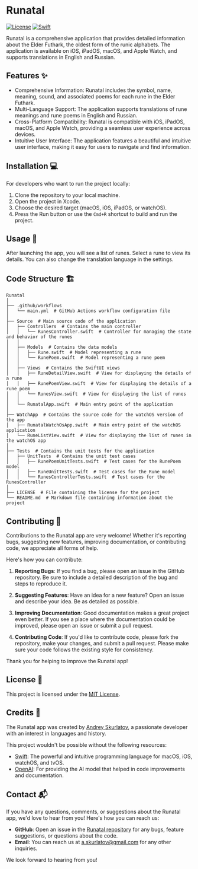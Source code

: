 # Runatal

[![License](https://img.shields.io/badge/License-MIT-blue.svg)](https://opensource.org/licenses/MIT)
[![Swift](https://img.shields.io/badge/Swift-5.8-orange.svg)](https://swift.org/)

Runatal is a comprehensive application that provides detailed information about the Elder Futhark, the oldest form of the runic alphabets. The application is available on iOS, iPadOS, macOS, and Apple Watch, and supports translations in English and Russian.

## Features ✨

 - Comprehensive Information: Runatal includes the symbol, name, meaning, sound, and associated poems for each rune in the Elder Futhark.
 - Multi-Language Support: The application supports translations of rune meanings and rune poems in English and Russian.
 - Cross-Platform Compatibility: Runatal is compatible with iOS, iPadOS, macOS, and Apple Watch, providing a seamless user experience across devices.
 - Intuitive User Interface: The application features a beautiful and intuitive user interface, making it easy for users to navigate and find information.


## Installation 💻

For developers who want to run the project locally:

1. Clone the repository to your local machine.
2. Open the project in Xcode.
3. Choose the desired target (macOS, iOS, iPadOS, or watchOS).
4. Press the Run button or use the `Cmd+R` shortcut to build and run the project.

## Usage 📖

After launching the app, you will see a list of runes. Select a rune to view its details. You can also change the translation language in the settings.

## Code Structure 🏗️

```
Runatal
│
├── .github/workflows
│   └── main.yml  # GitHub Actions workflow configuration file
│
├── Source  # Main source code of the application
│   ├── Controllers  # Contains the main controller
│   │   └── RunesController.swift  # Controller for managing the state and behavior of the runes
│   │
│   ├── Models  # Contains the data models
│   │   ├── Rune.swift  # Model representing a rune
│   │   └── RunePoem.swift  # Model representing a rune poem
│   │
│   ├── Views  # Contains the SwiftUI views
│   │   ├── RuneDetailView.swift  # View for displaying the details of a rune
│   │   ├── RunePoemView.swift  # View for displaying the details of a rune poem
│   │   └── RunesView.swift  # View for displaying the list of runes
│   │
│   └── RunatalApp.swift  # Main entry point of the application
│
├── WatchApp  # Contains the source code for the watchOS version of the app
│   ├── RunatalWatchOsApp.swift  # Main entry point of the watchOS application
│   └── RuneListView.swift  # View for displaying the list of runes in the watchOS app
│
├── Tests  # Contains the unit tests for the application
│   ├── UnitTests  # Contains the unit test cases
│   │   ├── RunePoemUnitTests.swift  # Test cases for the RunePoem model
│   │   ├── RuneUnitTests.swift  # Test cases for the Rune model
│   │   └── RunesControllerTests.swift  # Test cases for the RunesController
│
├── LICENSE  # File containing the license for the project
└── README.md  # Markdown file containing information about the project
```

## Contributing 🤝

Contributions to the Runatal app are very welcome! Whether it's reporting bugs, suggesting new features, improving documentation, or contributing code, we appreciate all forms of help.

Here's how you can contribute:

1. **Reporting Bugs**: If you find a bug, please open an issue in the GitHub repository. Be sure to include a detailed description of the bug and steps to reproduce it.

2. **Suggesting Features**: Have an idea for a new feature? Open an issue and describe your idea. Be as detailed as possible.

3. **Improving Documentation**: Good documentation makes a great project even better. If you see a place where the documentation could be improved, please open an issue or submit a pull request.

4. **Contributing Code**: If you'd like to contribute code, please fork the repository, make your changes, and submit a pull request. Please make sure your code follows the existing style for consistency.

Thank you for helping to improve the Runatal app!


## License 📜

This project is licensed under the [MIT License](LICENSE).

## Credits 🙏

The Runatal app was created by [Andrey Skurlatov](https://andskur.github.io), a passionate developer with an interest in languages and history.

This project wouldn't be possible without the following resources:

- [Swift](https://swift.org/): The powerful and intuitive programming language for macOS, iOS, watchOS, and tvOS.
- [OpenAI](https://openai.com/): For providing the AI model that helped in code improvements and documentation.

## Contact 📬

If you have any questions, comments, or suggestions about the Runatal app, we'd love to hear from you! Here's how you can reach us:

- **GitHub**: Open an issue in the [Runatal repository](https://github.com/andskur/Runatal/issues) for any bugs, feature suggestions, or questions about the code.
- **Email**: You can reach us at [a.skurlatov@gmail.com](mailto:a.skurlatov@gmail.com) for any other inquiries.

We look forward to hearing from you!
